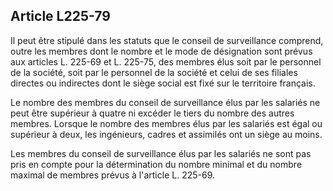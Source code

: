 Article L225-79
----
Il peut être stipulé dans les statuts que le conseil de surveillance comprend,
outre les membres dont le nombre et le mode de désignation sont prévus aux
articles L. 225-69 et L. 225-75, des membres élus soit par le personnel de la
société, soit par le personnel de la société et celui de ses filiales directes
ou indirectes dont le siège social est fixé sur le territoire français.

Le nombre des membres du conseil de surveillance élus par les salariés ne peut
être supérieur à quatre ni excéder le tiers du nombre des autres membres.
Lorsque le nombre des membres élus par les salariés est égal ou supérieur à
deux, les ingénieurs, cadres et assimilés ont un siège au moins.

Les membres du conseil de surveillance élus par les salariés ne sont pas pris en
compte pour la détermination du nombre minimal et du nombre maximal de membres
prévus à l'article L. 225-69.
